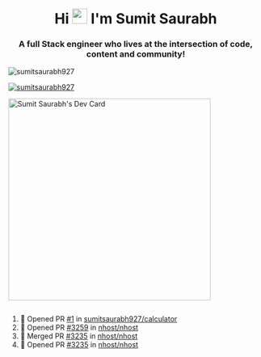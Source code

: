 <h1 align="center">Hi <img src="https://raw.githubusercontent.com/MartinHeinz/MartinHeinz/master/wave.gif" width="30px"> I'm Sumit Saurabh</h1>
<h3 align="center">A full Stack engineer who lives at the intersection of code, content and community!</h3>

<p align="left"> <img src="https://komarev.com/ghpvc/?username=sumitsaurabh927&label=Profile%20views&color=0e75b6&style=flat" alt="sumitsaurabh927" /> </p>


<p align="left"> <a href="https://twitter.com/sumitsaurabh927" target="blank"><img src="https://img.shields.io/twitter/follow/sumitsaurabh927?logo=twitter&style=for-the-badge" alt="sumitsaurabh927" /></a> </p>


<a href="https://api.daily.dev/devcards/7d94ae10a1cc42f39f319acddfaf2e5b.png?r=6b7"><img src="https://api.daily.dev/devcards/7d94ae10a1cc42f39f319acddfaf2e5b.png?r=6b7" width="400" alt="Sumit Saurabh's Dev Card"/></a>

<p align="left"> <a href="https://twitter.com/" target="blank"><img src="https://img.shields.io/twitter/follow/?logo=twitter&style=for-the-badge" alt="" /></a> </p>



<!--
<p><img align="center" src="https://github-readme-stats.vercel.app/api?username=sumitsaurabh927&count_private=true" alt="sumitsaurabh927" /></p>
-->

<!--START_SECTION:activity-->
1. 💪 Opened PR [#1](https://github.com/sumitsaurabh927/calculator/pull/1) in [sumitsaurabh927/calculator](https://github.com/sumitsaurabh927/calculator)
2. 💪 Opened PR [#3259](https://github.com/nhost/nhost/pull/3259) in [nhost/nhost](https://github.com/nhost/nhost)
3. 🎉 Merged PR [#3235](https://github.com/nhost/nhost/pull/3235) in [nhost/nhost](https://github.com/nhost/nhost)
4. 💪 Opened PR [#3235](https://github.com/nhost/nhost/pull/3235) in [nhost/nhost](https://github.com/nhost/nhost)
<!--END_SECTION:activity-->
